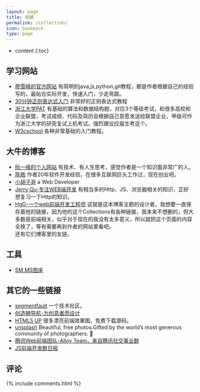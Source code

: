 ```yaml
---
layout: page
title: 收藏
permalink: /collection/
icon: bookmark
type: page
---
```


* content
{:toc}

## 学习网站

* [廖雪峰的官方网站](https://www.liaoxuefeng.com/)
有简明的java,js,python,git教程，都是作者根据自己的经验写的，最贴合实际开发，快速入门，少走弯路。
* [30分钟正则表达式入门](http://www.deerchao.net/tutorials/regex/regex.htm)
非常好的正则表达式教程
* [浙江大学PAT](https://www.patest.cn/)
有基础的算法和数据结构题，对应3个等级考试，和很多高校和企业联盟，考试成绩、代码及简历会根据自己意愿发送给联盟企业，甲级可作为浙江大学的研究复试上机考试。强烈建议应届生考这个。
* [W3cschool](https://www.w3cschool.cn/)
各种非常基础的入门教程。


## 大牛的博客
* [阮一峰的个人网站](http://www.ruanyifeng.com/home.html)
有技术、有人生思考，感觉作者是一个知识面非常广的人。
* [陈皓](https://coolshell.cn/)
作者20年软件开发经验，在很多互联网巨头工作过，现在创业吧。
* [小胡子哥](http://www.barretlee.com/)
a Web Developer
* [Jerry Qu-专注WEB端开发](https://imququ.com/post/series.html)
有相当多的Http、JS、浏览器相关的知识，正好想复习一下Http的知识。	
* [HgG-一个web前端开发工程师](https://gaohaoyang.github.io/)
这就是这本博客主题的设计者，我想要一直保存着他的链接，因为他的这个Collections有各种链接，我本来不想删的，但大多数是前端相关，似乎对于现在的我没有太多意义，所以就把这个页面的内容全换了，等有需要再到作者的网站里看吧。	
还有它们博客里的友链。


## 工具
* [SM.MS图床](https://sm.ms/)

## 其它的一些链接
* [segmentfault](https://segmentfault.com/)
一个技术社区。
* [创造狮导航-为创意者而设计](http://chuangzaoshi.com/)
* [HTML5 UP](https://html5up.net/)
很多漂亮前端效果图，免费下载源码。
* [unsplash](https://unsplash.com/)
Beautiful, free photos.Gifted by the world’s most generous community of photographers. 🎁
* [腾讯Web前端团队-Alloy Team，来自腾讯社交事业群](http://www.alloyteam.com)
* [JS前端开发群日报](https://www.kancloud.cn/jsfront/month/82796)

## 评论

{% include comments.html %}
